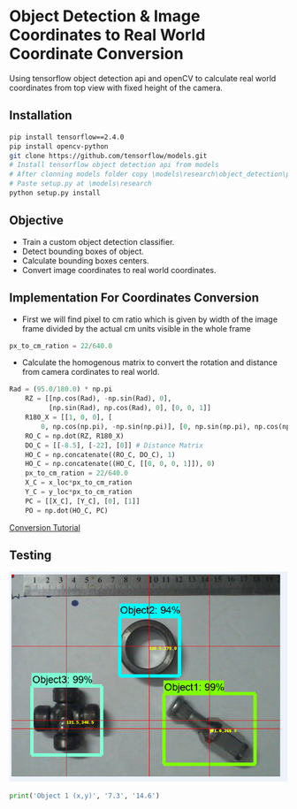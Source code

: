 # Object Detection & Image Coordinates to Real World Coordinate Conversion

Using tensorflow object detection api and openCV to calculate real world
coordinates from top view with fixed height of the camera.

## Installation

```bash
pip install tensorflow==2.4.0
pip install opencv-python
git clone https://github.com/tensorflow/models.git
# Install tensorflow object detection api from models
# After clonning models folder copy \models\research\object_detection\packages\tf2\setup.py
# Paste setup.py at \models\research
python setup.py install
```

## Objective

- Train a custom object detection classifier.
- Detect bounding boxes of object.
- Calculate bounding boxes centers.
- Convert image coordinates to real world coordinates.

## Implementation For Coordinates Conversion

- First we will find pixel to cm ratio which is given by width of the image frame divided by the actual cm units visible in the whole frame

```python
px_to_cm_ration = 22/640.0
```

- Calculate the homogenous matrix to convert the rotation and distance from
  camera cordinates to real world.

```python
Rad = (95.0/180.0) * np.pi
    RZ = [[np.cos(Rad), -np.sin(Rad), 0],
          [np.sin(Rad), np.cos(Rad), 0], [0, 0, 1]]
    R180_X = [[1, 0, 0], [
        0, np.cos(np.pi), -np.sin(np.pi)], [0, np.sin(np.pi), np.cos(np.pi)]]
    RO_C = np.dot(RZ, R180_X)
    DO_C = [[-8.5], [-22], [0]] # Distance Matrix
    HO_C = np.concatenate((RO_C, DO_C), 1)
    HO_C = np.concatenate((HO_C, [[0, 0, 0, 1]]), 0)
    px_to_cm_ration = 22/640.0
    X_C = x_loc*px_to_cm_ration
    Y_C = y_loc*px_to_cm_ration
    PC = [[X_C], [Y_C], [0], [1]]
    PO = np.dot(HO_C, PC)
```

[Conversion Tutorial](https://www.youtube.com/watch?v=kV9VlHxQwNQ&t=329s)

## Testing

![testing image](test.png)

```python
print('Object 1 (x,y)', '7.3', '14.6')
```
